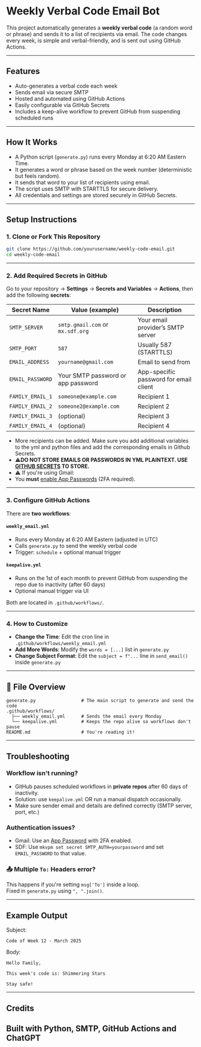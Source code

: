 # Weekly Verbal Code Email Bot

This project automatically generates a **weekly verbal code** (a random word or phrase) and sends it to a list of recipients via email. The code changes every week, is simple and verbal-friendly, and is sent out using GitHub Actions.

---

## Features

- Auto-generates a verbal code each week
- Sends email via secure SMTP
- Hosted and automated using GitHub Actions
- Easily configurable via GitHub Secrets
- Includes a keep-alive workflow to prevent GitHub from suspending scheduled runs

---

## How It Works

- A Python script (`generate.py`) runs every Monday at 6:20 AM Eastern Time.
- It generates a word or phrase based on the week number (deterministic but feels random).
- It sends that word to your list of recipients using email.
- The script uses SMTP with STARTTLS for secure delivery.
- All credentials and settings are stored securely in GitHub Secrets.

---

## Setup Instructions

### 1. **Clone or Fork This Repository**

```bash
git clone https://github.com/yourusername/weekly-code-email.git
cd weekly-code-email
```

---

### 2. **Add Required Secrets in GitHub**

Go to your repository → **Settings** → **Secrets and Variables** → **Actions**, then add the following **secrets**:

| Secret Name        | Value (example)                     | Description                                 |
|--------------------|-------------------------------------|---------------------------------------------|
| `SMTP_SERVER`      | `smtp.gmail.com` or `mx.sdf.org`    | Your email provider’s SMTP server           |
| `SMTP_PORT`        | `587`                               | Usually 587 (STARTTLS)                      |
| `EMAIL_ADDRESS`    | `yourname@gmail.com` | Email to send from               |
| `EMAIL_PASSWORD`   | Your SMTP password or app password  | App-specific password for email client      |
| `FAMILY_EMAIL_1`   | `someone@example.com`               | Recipient 1                                 |
| `FAMILY_EMAIL_2`   | `someone2@example.com`              | Recipient 2                                 |
| `FAMILY_EMAIL_3`   | (optional)                          | Recipient 3                                 |
| `FAMILY_EMAIL_4`   | (optional)                          | Recipient 4                                 |

- More recipients can be added. Make sure you add additional variables to the yml and python files and add the corresponding emails in Github Secrets.
- ⚠️**DO NOT STORE EMAILS OR PASSWORDS IN YML PLAINTEXT. USE [GITHUB SECRETS](https://docs.github.com/en/actions/security-for-github-actions/security-guides/using-secrets-in-github-actions) TO STORE.**
- ⚠️ If you're using Gmail:  
- You **must** [enable App Passwords](https://support.google.com/accounts/answer/185833) (2FA required).  

---

### 3. **Configure GitHub Actions**

There are **two workflows**:

#### `weekly_email.yml`

- Runs every Monday at 6:20 AM Eastern (adjusted in UTC)
- Calls `generate.py` to send the weekly verbal code
- Trigger: `schedule` + optional manual trigger

#### `keepalive.yml`

- Runs on the 1st of each month to prevent GitHub from suspending the repo due to inactivity (after 60 days)
- Optional manual trigger via UI

Both are located in `.github/workflows/`.

---

### 4. **How to Customize**

- **Change the Time**: Edit the cron line in `.github/workflows/weekly_email.yml`
- **Add More Words**: Modify the `words = [...]` list in `generate.py`
- **Change Subject Format**: Edit the `subject = f"...` line in `send_email()` inside `generate.py`

---

## 📎 File Overview

```
generate.py                 # The main script to generate and send the code
.github/workflows/
  ├── weekly_email.yml      # Sends the email every Monday
  └── keepalive.yml         # Keeps the repo alive so workflows don't pause
README.md                   # You're reading it!
```

---

## Troubleshooting

### Workflow isn't running?
- GitHub pauses scheduled workflows in **private repos** after 60 days of inactivity.  
- Solution: use `keepalive.yml` OR run a manual dispatch occasionally.
- Make sure sender email and details are defined correctly (SMTP server, port, etc.)

### Authentication issues?
- Gmail: Use an [App Password](https://support.google.com/accounts/answer/185833) with 2FA enabled.
- SDF: Use `mkvpm set secret SMTP_AUTH=yourpassword` and set `EMAIL_PASSWORD` to that value.

### 📤 Multiple `To:` Headers error?
This happens if you're setting `msg['To']` inside a loop.  
Fixed in `generate.py` using `", ".join()`.

---

## Example Output

Subject:  
```
Code of Week 12 - March 2025
```

Body:
```
Hello Family,

This week's code is: Shimmering Stars

Stay safe!
```

---

## Credits

Built with Python, SMTP, GitHub Actions and ChatGPT
---
